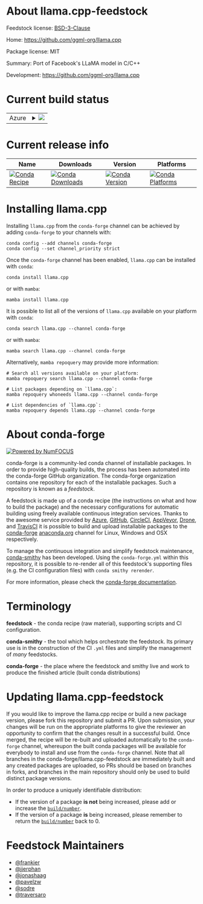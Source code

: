About llama.cpp-feedstock
=========================

Feedstock license: [BSD-3-Clause](https://github.com/conda-forge/llama.cpp-feedstock/blob/main/LICENSE.txt)

Home: https://github.com/ggml-org/llama.cpp

Package license: MIT

Summary: Port of Facebook's LLaMA model in C/C++

Development: https://github.com/ggml-org/llama.cpp

Current build status
====================


<table>
    
  <tr>
    <td>Azure</td>
    <td>
      <details>
        <summary>
          <a href="https://dev.azure.com/conda-forge/feedstock-builds/_build/latest?definitionId=20871&branchName=main">
            <img src="https://dev.azure.com/conda-forge/feedstock-builds/_apis/build/status/llama.cpp-feedstock?branchName=main">
          </a>
        </summary>
        <table>
          <thead><tr><th>Variant</th><th>Status</th></tr></thead>
          <tbody><tr>
              <td>linux_64_c_compiler_version13c_stdlib_version2.17cuda_compiler_version12.6cxx_compiler_version13</td>
              <td>
                <a href="https://dev.azure.com/conda-forge/feedstock-builds/_build/latest?definitionId=20871&branchName=main">
                  <img src="https://dev.azure.com/conda-forge/feedstock-builds/_apis/build/status/llama.cpp-feedstock?branchName=main&jobName=linux&configuration=linux%20linux_64_c_compiler_version13c_stdlib_version2.17cuda_compiler_version12.6cxx_compiler_version13" alt="variant">
                </a>
              </td>
            </tr><tr>
              <td>linux_64_c_compiler_version14c_stdlib_version2.17cuda_compiler_versionNonecxx_compiler_version14</td>
              <td>
                <a href="https://dev.azure.com/conda-forge/feedstock-builds/_build/latest?definitionId=20871&branchName=main">
                  <img src="https://dev.azure.com/conda-forge/feedstock-builds/_apis/build/status/llama.cpp-feedstock?branchName=main&jobName=linux&configuration=linux%20linux_64_c_compiler_version14c_stdlib_version2.17cuda_compiler_versionNonecxx_compiler_version14" alt="variant">
                </a>
              </td>
            </tr><tr>
              <td>linux_64_c_compiler_version14c_stdlib_version2.28cuda_compiler_version13.0cxx_compiler_version14</td>
              <td>
                <a href="https://dev.azure.com/conda-forge/feedstock-builds/_build/latest?definitionId=20871&branchName=main">
                  <img src="https://dev.azure.com/conda-forge/feedstock-builds/_apis/build/status/llama.cpp-feedstock?branchName=main&jobName=linux&configuration=linux%20linux_64_c_compiler_version14c_stdlib_version2.28cuda_compiler_version13.0cxx_compiler_version14" alt="variant">
                </a>
              </td>
            </tr><tr>
              <td>linux_aarch64_c_compiler_version13c_stdlib_version2.17cuda_compiler_version12.6cxx_compiler_version13</td>
              <td>
                <a href="https://dev.azure.com/conda-forge/feedstock-builds/_build/latest?definitionId=20871&branchName=main">
                  <img src="https://dev.azure.com/conda-forge/feedstock-builds/_apis/build/status/llama.cpp-feedstock?branchName=main&jobName=linux&configuration=linux%20linux_aarch64_c_compiler_version13c_stdlib_version2.17cuda_compiler_version12.6cxx_compiler_version13" alt="variant">
                </a>
              </td>
            </tr><tr>
              <td>linux_aarch64_c_compiler_version14c_stdlib_version2.17cuda_compiler_versionNonecxx_compiler_version14</td>
              <td>
                <a href="https://dev.azure.com/conda-forge/feedstock-builds/_build/latest?definitionId=20871&branchName=main">
                  <img src="https://dev.azure.com/conda-forge/feedstock-builds/_apis/build/status/llama.cpp-feedstock?branchName=main&jobName=linux&configuration=linux%20linux_aarch64_c_compiler_version14c_stdlib_version2.17cuda_compiler_versionNonecxx_compiler_version14" alt="variant">
                </a>
              </td>
            </tr><tr>
              <td>linux_aarch64_c_compiler_version14c_stdlib_version2.28cuda_compiler_version13.0cxx_compiler_version14</td>
              <td>
                <a href="https://dev.azure.com/conda-forge/feedstock-builds/_build/latest?definitionId=20871&branchName=main">
                  <img src="https://dev.azure.com/conda-forge/feedstock-builds/_apis/build/status/llama.cpp-feedstock?branchName=main&jobName=linux&configuration=linux%20linux_aarch64_c_compiler_version14c_stdlib_version2.28cuda_compiler_version13.0cxx_compiler_version14" alt="variant">
                </a>
              </td>
            </tr><tr>
              <td>osx_64</td>
              <td>
                <a href="https://dev.azure.com/conda-forge/feedstock-builds/_build/latest?definitionId=20871&branchName=main">
                  <img src="https://dev.azure.com/conda-forge/feedstock-builds/_apis/build/status/llama.cpp-feedstock?branchName=main&jobName=osx&configuration=osx%20osx_64_" alt="variant">
                </a>
              </td>
            </tr><tr>
              <td>osx_arm64</td>
              <td>
                <a href="https://dev.azure.com/conda-forge/feedstock-builds/_build/latest?definitionId=20871&branchName=main">
                  <img src="https://dev.azure.com/conda-forge/feedstock-builds/_apis/build/status/llama.cpp-feedstock?branchName=main&jobName=osx&configuration=osx%20osx_arm64_" alt="variant">
                </a>
              </td>
            </tr><tr>
              <td>win_64_cuda_compiler_version12.6</td>
              <td>
                <a href="https://dev.azure.com/conda-forge/feedstock-builds/_build/latest?definitionId=20871&branchName=main">
                  <img src="https://dev.azure.com/conda-forge/feedstock-builds/_apis/build/status/llama.cpp-feedstock?branchName=main&jobName=win&configuration=win%20win_64_cuda_compiler_version12.6" alt="variant">
                </a>
              </td>
            </tr><tr>
              <td>win_64_cuda_compiler_version13.0</td>
              <td>
                <a href="https://dev.azure.com/conda-forge/feedstock-builds/_build/latest?definitionId=20871&branchName=main">
                  <img src="https://dev.azure.com/conda-forge/feedstock-builds/_apis/build/status/llama.cpp-feedstock?branchName=main&jobName=win&configuration=win%20win_64_cuda_compiler_version13.0" alt="variant">
                </a>
              </td>
            </tr><tr>
              <td>win_64_cuda_compiler_versionNone</td>
              <td>
                <a href="https://dev.azure.com/conda-forge/feedstock-builds/_build/latest?definitionId=20871&branchName=main">
                  <img src="https://dev.azure.com/conda-forge/feedstock-builds/_apis/build/status/llama.cpp-feedstock?branchName=main&jobName=win&configuration=win%20win_64_cuda_compiler_versionNone" alt="variant">
                </a>
              </td>
            </tr>
          </tbody>
        </table>
      </details>
    </td>
  </tr>
</table>

Current release info
====================

| Name | Downloads | Version | Platforms |
| --- | --- | --- | --- |
| [![Conda Recipe](https://img.shields.io/badge/recipe-llama.cpp-green.svg)](https://anaconda.org/conda-forge/llama.cpp) | [![Conda Downloads](https://img.shields.io/conda/dn/conda-forge/llama.cpp.svg)](https://anaconda.org/conda-forge/llama.cpp) | [![Conda Version](https://img.shields.io/conda/vn/conda-forge/llama.cpp.svg)](https://anaconda.org/conda-forge/llama.cpp) | [![Conda Platforms](https://img.shields.io/conda/pn/conda-forge/llama.cpp.svg)](https://anaconda.org/conda-forge/llama.cpp) |

Installing llama.cpp
====================

Installing `llama.cpp` from the `conda-forge` channel can be achieved by adding `conda-forge` to your channels with:

```
conda config --add channels conda-forge
conda config --set channel_priority strict
```

Once the `conda-forge` channel has been enabled, `llama.cpp` can be installed with `conda`:

```
conda install llama.cpp
```

or with `mamba`:

```
mamba install llama.cpp
```

It is possible to list all of the versions of `llama.cpp` available on your platform with `conda`:

```
conda search llama.cpp --channel conda-forge
```

or with `mamba`:

```
mamba search llama.cpp --channel conda-forge
```

Alternatively, `mamba repoquery` may provide more information:

```
# Search all versions available on your platform:
mamba repoquery search llama.cpp --channel conda-forge

# List packages depending on `llama.cpp`:
mamba repoquery whoneeds llama.cpp --channel conda-forge

# List dependencies of `llama.cpp`:
mamba repoquery depends llama.cpp --channel conda-forge
```


About conda-forge
=================

[![Powered by
NumFOCUS](https://img.shields.io/badge/powered%20by-NumFOCUS-orange.svg?style=flat&colorA=E1523D&colorB=007D8A)](https://numfocus.org)

conda-forge is a community-led conda channel of installable packages.
In order to provide high-quality builds, the process has been automated into the
conda-forge GitHub organization. The conda-forge organization contains one repository
for each of the installable packages. Such a repository is known as a *feedstock*.

A feedstock is made up of a conda recipe (the instructions on what and how to build
the package) and the necessary configurations for automatic building using freely
available continuous integration services. Thanks to the awesome service provided by
[Azure](https://azure.microsoft.com/en-us/services/devops/), [GitHub](https://github.com/),
[CircleCI](https://circleci.com/), [AppVeyor](https://www.appveyor.com/),
[Drone](https://cloud.drone.io/welcome), and [TravisCI](https://travis-ci.com/)
it is possible to build and upload installable packages to the
[conda-forge](https://anaconda.org/conda-forge) [anaconda.org](https://anaconda.org/)
channel for Linux, Windows and OSX respectively.

To manage the continuous integration and simplify feedstock maintenance,
[conda-smithy](https://github.com/conda-forge/conda-smithy) has been developed.
Using the ``conda-forge.yml`` within this repository, it is possible to re-render all of
this feedstock's supporting files (e.g. the CI configuration files) with ``conda smithy rerender``.

For more information, please check the [conda-forge documentation](https://conda-forge.org/docs/).

Terminology
===========

**feedstock** - the conda recipe (raw material), supporting scripts and CI configuration.

**conda-smithy** - the tool which helps orchestrate the feedstock.
                   Its primary use is in the construction of the CI ``.yml`` files
                   and simplify the management of *many* feedstocks.

**conda-forge** - the place where the feedstock and smithy live and work to
                  produce the finished article (built conda distributions)


Updating llama.cpp-feedstock
============================

If you would like to improve the llama.cpp recipe or build a new
package version, please fork this repository and submit a PR. Upon submission,
your changes will be run on the appropriate platforms to give the reviewer an
opportunity to confirm that the changes result in a successful build. Once
merged, the recipe will be re-built and uploaded automatically to the
`conda-forge` channel, whereupon the built conda packages will be available for
everybody to install and use from the `conda-forge` channel.
Note that all branches in the conda-forge/llama.cpp-feedstock are
immediately built and any created packages are uploaded, so PRs should be based
on branches in forks, and branches in the main repository should only be used to
build distinct package versions.

In order to produce a uniquely identifiable distribution:
 * If the version of a package **is not** being increased, please add or increase
   the [``build/number``](https://docs.conda.io/projects/conda-build/en/latest/resources/define-metadata.html#build-number-and-string).
 * If the version of a package **is** being increased, please remember to return
   the [``build/number``](https://docs.conda.io/projects/conda-build/en/latest/resources/define-metadata.html#build-number-and-string)
   back to 0.

Feedstock Maintainers
=====================

* [@frankier](https://github.com/frankier/)
* [@jjerphan](https://github.com/jjerphan/)
* [@jonashaag](https://github.com/jonashaag/)
* [@pavelzw](https://github.com/pavelzw/)
* [@sodre](https://github.com/sodre/)
* [@traversaro](https://github.com/traversaro/)

